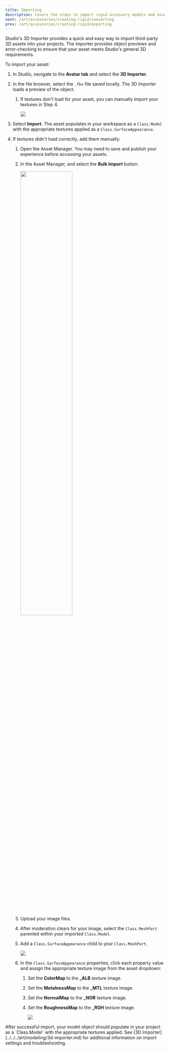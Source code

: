 ```yaml
---
title: Importing
description: Covers the steps to import rigid accessory models and associated textures from a .fbx file.
next: /art/accessories/creating-rigid/converting
prev: /art/accessories/creating-rigid/exporting
---
```


Studio's 3D Importer provides a quick and easy way to import third-party 3D assets into your projects. The importer provides object previews and error-checking to ensure that your asset meets Studio's general 3D requirements.

To import your asset:

1. In Studio, navigate to the **Avatar tab** and select the **3D Importer**.
2. In the file browser, select the `.fbx` file saved locally. The 3D Importer loads a preview of the object.

   1. If textures don't load for your asset, you can manually import your textures in Step 4.

      <img src="../../../assets/art/accessories/creating-rigid/3D-Importer.png" />

3. Select **Import**. The asset populates in your workspace as a `Class.Model` with the appropriate textures applied as a `Class.SurfaceAppearance`.
4. If textures didn't load correctly, add them manually:

   1. Open the Asset Manager. You may need to save and publish your experience before accessing your assets.
   2. In the Asset Manager, and select the **Bulk Import** button.

      <img src="../../../assets/studio/asset-manager/Import-Button.png" width = "60%"/>

   3. Upload your image files.
   4. After moderation clears for your image, select the `Class.MeshPart` parented within your imported `Class.Model`.
   5. Add a `Class.SurfaceAppearance` child to your `Class.MeshPart`.

      <img src="../../../assets/art/accessories/creating-rigid/Adding-Surface-Appearance.png" />

   6. In the `Class.SurfaceAppearance` properties, click each property value and assign the appropriate texture image from the asset dropdown:

      1. Set the **ColorMap** to the **\_ALB** texture image.
      2. Set the **MetalnessMap** to the **\_MTL** texture image.
      3. Set the **NormalMap** to the **\_NOR** texture image.
      4. Set the **RoughnessMap** to the **\_RGH** texture image.

         <img src="../../../assets/art/accessories/creating-rigid/Surface-Appearance-Asset-Dropdown.png" />

<Alert severity = 'success'>
After successful import, your model object should populate in your project as a `Class.Model` with the appropriate textures applied. See [3D Importer](../../../art/modeling/3d-importer.md) for additional information on import settings and troubleshooting.
</Alert>
